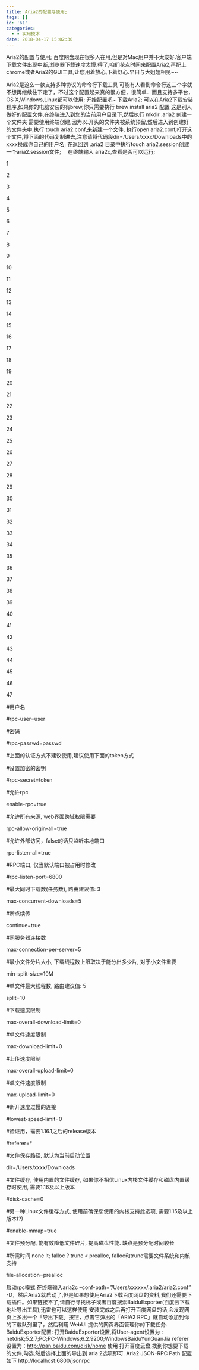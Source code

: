 ```yaml
---
title: Aria2的配置与使用;
tags: []
id: '61'
categories:
  - - 实用技术
date: 2018-04-17 15:02:30
---
```


Aria2的配置与使用; 百度网盘现在很多人在用,但是对Mac用户并不太友好.客户端下载文件出现中断,浏览器下载速度太慢.得了,咱们花点时间来配置Aria2,再配上chrome或者Aria2的GUI工具,让您用着放心,下着舒心.早日与大姐姐相见~~
<!-- more -->
Aria2是这么一款支持多种协议的命令行下载工具 可能有人看到命令行这三个字就不想再继续往下走了，不过这个配置起来真的很方便，很简单．而且支持多平台，OS X,Windows,Linux都可以使用; 开始配置吧~ 下载Aria2; 可以在Aria2下载安装程序,如果你的电脑安装的有brew,你只需要执行 brew install aria2 配置 这是别人做好的配置文件,在终端进入到您的当前用户目录下,然后执行 mkdir .aria2 创建一个文件夹 需要使用终端创建,因为以.开头的文件夹被系统预留,然后进入到创建好的文件夹中,执行 touch aria2.conf,来新建一个文件, 执行open aria2.conf,打开这个文件,将下面的代码复制进去,注意请将代码段dir=/Users/xxxx/Downloads中的xxxx换成你自己的用户名; 在返回到 .aria2 目录中执行touch aria2.session创建一个aria2.session文件; 　在终端输入 aria2c,查看是否可以运行;

1

2

3

4

5

6

7

8

9

10

11

12

13

14

15

16

17

18

19

20

21

22

23

24

25

26

27

28

29

30

31

32

33

34

35

36

37

38

39

40

41

42

43

44

45

46

47

#用户名

#rpc-user=user

#密码

#rpc-passwd=passwd

#上面的认证方式不建议使用,建议使用下面的token方式

#设置加密的密钥

#rpc-secret=token

#允许rpc

enable-rpc=true

#允许所有来源, web界面跨域权限需要

rpc-allow-origin-all=true

#允许外部访问，false的话只监听本地端口

rpc-listen-all=true

#RPC端口, 仅当默认端口被占用时修改

#rpc-listen-port=6800

#最大同时下载数(任务数), 路由建议值: 3

max-concurrent-downloads=5

#断点续传

continue=true

#同服务器连接数

max-connection-per-server=5

#最小文件分片大小, 下载线程数上限取决于能分出多少片, 对于小文件重要

min-split-size=10M

#单文件最大线程数, 路由建议值: 5

split=10

#下载速度限制

max-overall-download-limit=0

#单文件速度限制

max-download-limit=0

#上传速度限制

max-overall-upload-limit=0

#单文件速度限制

max-upload-limit=0

#断开速度过慢的连接

#lowest-speed-limit=0

#验证用，需要1.16.1之后的release版本

#referer=\*

#文件保存路径, 默认为当前启动位置

dir=/Users/xxxx/Downloads

#文件缓存, 使用内置的文件缓存, 如果你不相信Linux内核文件缓存和磁盘内置缓存时使用, 需要1.16及以上版本

#disk-cache=0

#另一种Linux文件缓存方式, 使用前确保您使用的内核支持此选项, 需要1.15及以上版本(?)

#enable-mmap=true

#文件预分配, 能有效降低文件碎片, 提高磁盘性能. 缺点是预分配时间较长

#所需时间 none lt; falloc ? trunc « prealloc, falloc和trunc需要文件系统和内核支持

file-allocation=prealloc

启动rpc模式 在终端输入aria2c –conf-path=”/Users/xxxxxx/.aria2/aria2.conf” -D，然后Aria2就启动了,但是如果想使用Aria2下载百度网盘的资料,我们还需要下载插件。如果链接不了,请自行寻找梯子或者百度搜索BaiduExporter(百度云下载地址导出工具);迅雷也可以这样使用 安装完成之后再打开百度网盘的话,会发现网页上多出一个「导出下载」按钮，点击它弹出的「ARIA2 RPC」就自动添加到你的下载队列里了，然后利用 WebUI 提供的网页界面管理你的下载任务. BaiduExporter配置: 打开BaiduExporter设置,将User-agent设置为 : netdisk;5.2.7;PC;PC-Windows;6.2.9200;WindowsBaiduYunGuanJia referer 设置为：http://pan.baidu.com/disk/home 使用 打开百度云盘,找到你想要下载的文件,勾选,然后选择上面的导出到 aria 2选项即可. Aria2 JSON-RPC Path 配置如下 http://localhost:6800/jsonrpc